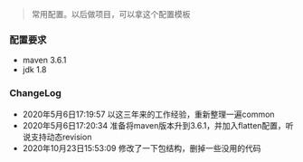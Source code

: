 > 常用配置。以后做项目，可以拿这个配置模板

### 配置要求
* maven 3.6.1
* jdk 1.8

### ChangeLog
* 2020年5月6日17:19:57 以这三年来的工作经验，重新整理一遍common
* 2020年5月6日17:20:34 准备将maven版本升到3.6.1，并加入flatten配置，听说支持动态revision
* 2020年10月23日15:53:09 修改了一下包结构，删掉一些没用的代码
